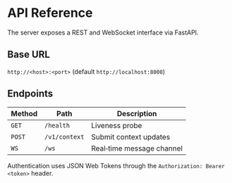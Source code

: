 # API Reference

The server exposes a REST and WebSocket interface via FastAPI.

## Base URL
`http://<host>:<port>` (default `http://localhost:8000`)

## Endpoints
| Method | Path | Description |
| --- | --- | --- |
| `GET` | `/health` | Liveness probe |
| `POST` | `/v1/context` | Submit context updates |
| `WS` | `/ws` | Real‑time message channel |

Authentication uses JSON Web Tokens through the `Authorization: Bearer <token>` header.
